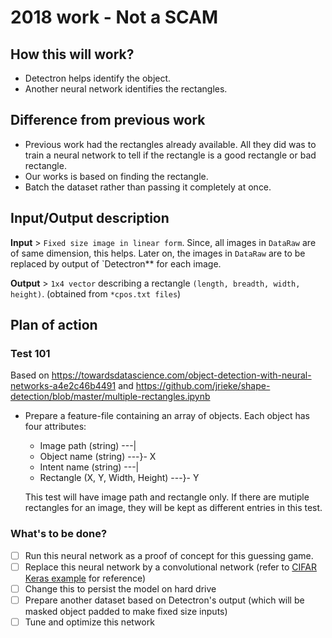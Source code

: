 # 2018 work - Not a SCAM

## How this will work?
* Detectron helps identify the object.
* Another neural network identifies the rectangles.

## Difference from previous work
- Previous work had the rectangles already available. All they did was to train a neural network to tell if the rectangle is a good rectangle or bad rectangle.
- Our works is based on finding the rectangle.
- Batch the dataset rather than passing it completely at once.

## Input/Output description
**Input** > `Fixed size image in linear form`. Since, all images in `DataRaw` are of same dimension, this helps.
Later on, the images in `DataRaw` are to be replaced by output of `Detectron** for each image.

**Output**  > `1x4 vector` describing a rectangle `(length, breadth, width, height)`. (obtained from `*cpos.txt files`)

## Plan of action

### Test 101
Based on https://towardsdatascience.com/object-detection-with-neural-networks-a4e2c46b4491
and https://github.com/jrieke/shape-detection/blob/master/multiple-rectangles.ipynb

* Prepare a feature-file containing an array of objects. Each object has four attributes:
    - Image path    (string)              ---|
    - Object name   (string)              ---}- X
    - Intent name   (string)              ---|
    - Rectangle     (X, Y, Width, Height) ---}- Y

    This test will have image path and rectangle only.
    If there are mutiple rectangles for an image, they will be kept as different entries in this test.
    
    
### What's to be done?
-[ ] Run this neural network as a proof of concept for this guessing game.
-[ ] Replace this neural network by a convolutional network (refer to [CIFAR Keras example](https://github.com/keras-team/keras/blob/master/examples/cifar10_cnn.py) for reference)
-[ ] Change this to persist the model on hard drive
-[ ] Prepare another dataset based on Detectron's output (which will be masked object padded to make fixed size inputs)
-[ ] Tune and optimize this network
